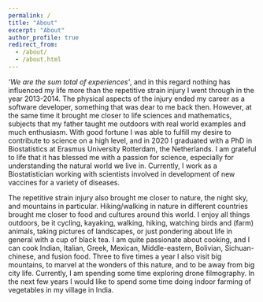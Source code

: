 ```yaml
---
permalink: /
title: "About"
excerpt: "About"
author_profile: true
redirect_from: 
  - /about/
  - /about.html
---
```


*'We are the sum total of experiences'*, and in this regard nothing has influenced my life more than the repetitive strain injury I went through in the year 2013-2014. The physical aspects of the injury ended my career as a software developer, something that was dear to me back then. However, at the same time it brought me closer to life sciences and mathematics, subjects that my father taught me outdoors with real world examples and much enthusiasm. With good fortune I was able to fulfill my desire to contribute to science on a high level, and in 2020 I graduated with a PhD in Biostatistics at Erasmus University Rotterdam, the Netherlands. I am grateful to life that it has blessed me with a passion for science, especially for understanding the natural world we live in. Currently, I work as a Biostatistician working with scientists involved in development of new vaccines for a variety of diseases.

The repetitive strain injury also brought me closer to nature, the night sky, and mountains in particular. Hiking/walking in nature in different countries brought me closer to food and cultures around this world. I enjoy all things outdoors, be it cycling, kayaking, walking, hiking, watching birds and (farm) animals, taking pictures of landscapes, or just pondering about life in general with a cup of black tea. I am quite passionate about cooking, and I can cook Indian, Italian, Greek, Mexican, Middle-eastern, Bolivian, Sichuan-chinese, and fusion food. Three to five times a year I also visit big mountains, to marvel at the wonders of this nature, and to be away from big city life. Currently, I am spending some time exploring drone filmography. In the next few years I would like to spend some time doing indoor farming of vegetables in my village in India.